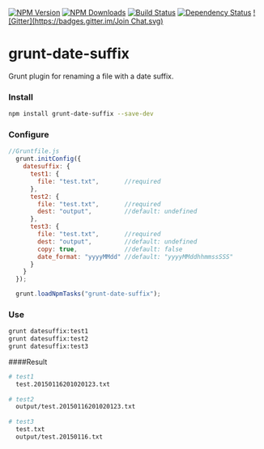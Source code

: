 [![NPM Version](https://img.shields.io/npm/v/grunt-date-suffix.svg?style=flat)](https://www.npmjs.com/package/grunt-date-suffix)
[![NPM Downloads](https://img.shields.io/npm/dm/grunt-date-suffix.svg?style=flat)](https://npmjs.org/package/grunt-date-suffix)
[![Build Status](https://travis-ci.org/iameugenejo/grunt-date-suffix.svg?branch=master)](https://travis-ci.org/iameugenejo/grunt-date-suffix)
[![Dependency Status](https://david-dm.org/iameugenejo/grunt-date-suffix.svg)](https://david-dm.org/iameugenejo/grunt-date-suffix)
[![Gitter](https://badges.gitter.im/Join Chat.svg)](https://gitter.im/iameugenejo/grunt-date-suffix?utm_source=badge&utm_medium=badge&utm_campaign=pr-badge)

# grunt-date-suffix
Grunt plugin for renaming a file with a date suffix.

### Install

```bash
npm install grunt-date-suffix --save-dev
```

### Configure

```javascript
//Gruntfile.js
  grunt.initConfig({
    datesuffix: {
      test1: {
        file: "test.txt",       //required
      },
      test2: {
        file: "test.txt",       //required
        dest: "output",         //default: undefined
      },
      test3: {
        file: "test.txt",       //required
        dest: "output",         //default: undefined
        copy: true,             //default: false
        date_format: "yyyyMMdd" //default: "yyyyMMddhhmmssSSS"
      }
    }
  });

  grunt.loadNpmTasks("grunt-date-suffix");
```

### Use

```bash
grunt datesuffix:test1
grunt datesuffix:test2
grunt datesuffix:test3
```

####Result
```bash
# test1
  test.20150116201020123.txt
  
# test2
  output/test.20150116201020123.txt
  
# test3
  test.txt
  output/test.20150116.txt
```
